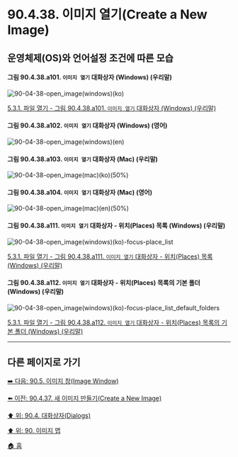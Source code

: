 # 90.4.38. 이미지 열기(Create a New Image)
## 운영체제(OS)와 언어설정 조건에 따른 모습
#### 그림 90.4.38.a101. `이미지 열기` 대화상자 (Windows) (우리말)
![90-04-38-open_image(windows)(ko)](https://github.com/wonder13662/gimp/assets/15767104/208d13e1-6dd5-482a-be16-3288a358895d)

[5.3.1. 파일 열기 - 그림 90.4.38.a101. `이미지 열기` 대화상자 (Windows) (우리말)](https://wonder13662.github.io/gimp/2.10.36_ko/05-03-01-open-file.html#%EA%B7%B8%EB%A6%BC-90438a101-%EC%9D%B4%EB%AF%B8%EC%A7%80-%EC%97%B4%EA%B8%B0-%EB%8C%80%ED%99%94%EC%83%81%EC%9E%90-windows-%EC%9A%B0%EB%A6%AC%EB%A7%90)

#### 그림 90.4.38.a102. `이미지 열기` 대화상자 (Windows) (영어)
![90-04-38-open_image(windows)(en)](https://github.com/wonder13662/gimp/assets/15767104/dfbe60d4-d33f-41d0-996d-cc71f2291c9d)

#### 그림 90.4.38.a103. `이미지 열기` 대화상자 (Mac) (우리말)
![90-04-38-open_image(mac)(ko)(50%)](https://github.com/wonder13662/gimp/assets/15767104/98d9155f-e3ec-49f5-ae5f-ef8252983697)

#### 그림 90.4.38.a104. `이미지 열기` 대화상자 (Mac) (영어)
![90-04-38-open_image(mac)(en)(50%)](https://github.com/wonder13662/gimp/assets/15767104/44af20cd-d2d5-4d33-a0fc-a7c289201b5b)

#### 그림 90.4.38.a111. `이미지 열기` 대화상자 - 위치(Places) 목록 (Windows) (우리말)
![90-04-38-open_image(windows)(ko)-focus-place_list](https://github.com/wonder13662/gimp/assets/15767104/9395a68d-1c2a-4fc2-a690-9952a690f276)

[5.3.1. 파일 열기 - 그림 90.4.38.a111. `이미지 열기` 대화상자 - 위치(Places) 목록 (Windows) (우리말)]()

#### 그림 90.4.38.a112. `이미지 열기` 대화상자 - 위치(Places) 목록의 기본 폴더 (Windows) (우리말)
![90-04-38-open_image(windows)(ko)-focus-place_list_default_folders](https://github.com/wonder13662/gimp/assets/15767104/e2b038c2-8142-42c0-86a6-392fe5daf53a)

[5.3.1. 파일 열기 - 그림 90.4.38.a112. `이미지 열기` 대화상자 - 위치(Places) 목록의 기본 폴더 (Windows) (우리말)]()

***

## 다른 페이지로 가기
[➡️ 다음: 90.5. 이미지 창(Image Window)](./90-05-00-image_window.md)

[⬅️ 이전: 90.4.37. 새 이미지 만들기(Create a New Image)](./90-04-37-create_a_new_image.md)

[⬆️ 위: 90.4. 대화상자(Dialogs)](./90-04-00-dialogs.md)

[⬆️ 위: 90. 이미지 맵](./90-00-image-map.md)

[🏠 홈](./00-home.md)
